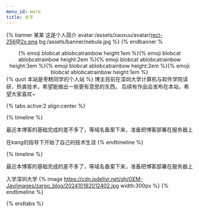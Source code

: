 ```yaml
---
menu_id: more
title: 关于
---
```

{% banner 某某 这是个人简介 avatar:/assets/xaoxuu/avatar/rect-256@2x.png bg:/assets/banner/nebula.jpg %}
{% endbanner %
<center>{% emoji blobcat ablobcatrainbow height:1em %}{% emoji blobcat ablobcatrainbow height:2em %}{% emoji blobcat ablobcatrainbow height:3em %}{% emoji blobcat ablobcatrainbow height:2em %}{% emoji blobcat ablobcatrainbow height:1em %}</center>
{% quot 本站是枣糕同学的个人站 %}
博主目前在深圳大学计算机与软件学院读研，热衷技术，希望能做出一些更有意思的东西。
后续有作品会发布在本站，希望大家喜欢~

{% tabs active:2 align:center %}

<!-- tab 技术 -->

{% timeline %}
<!-- node 2024 年 10 月 18 日 -->
最近本博客的基础完成的差不多了，等域名备案下来，准备把博客部署在服务器上
<!-- node 2021 年 某 月 某 日 -->
在kang的指导下开始了自己的技术生涯
{% endtimeline %}

<!-- tab 生活 -->

{% timeline %}
<!-- node 2024 年 10 月 18 日 -->
最近本博客的基础完成的差不多了，等域名备案下来，准备把博客部署在服务器上
<!-- node 2024 年 9 月 1 日 -->
入学深圳大学
{% image https://cdn.jsdelivr.net/gh/GEM-Jay/images/zargo_blog/202410182012402.jpg width:300px %}
{% endtimeline %}

{% endtabs %}
